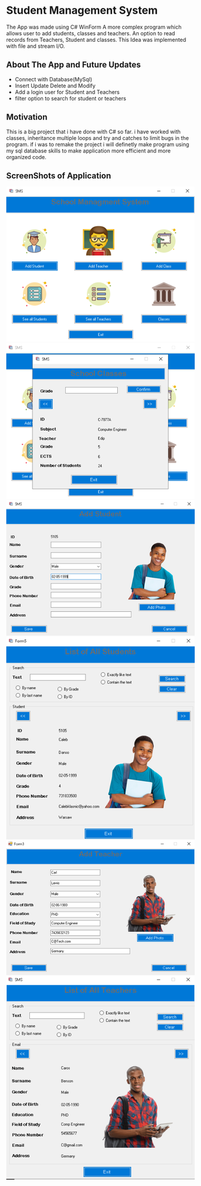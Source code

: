 
# Student Management System
The App was made using C# WinForm
A more complex program which allows user to add students, classes  and teachers. An option to read records from Teachers, Student and classes. This Idea was implemented 
with file and stream I/O.

## About The App and Future Updates
- Connect with Database(MySql)
- Insert Update Delete  and Modify
- Add a login user for Student and Teachers
- filter option to search for student or teachers

## Motivation
This is a big project that i have done with C# so far. i have worked with classes, inheritance multiple loops and try and catches to limit bugs in the program. if i was to 
remake the project i will definetly make program using my sql database skills to make application more efficient and more organized code.

## ScreenShots of Application
<img src ="Images/1.png"> <img src ="Images/2.png">
<img src ="Images/3.png"> <img src ="Images/4.png">
<img src ="Images/5.png"> <img src ="Images/6.png">
